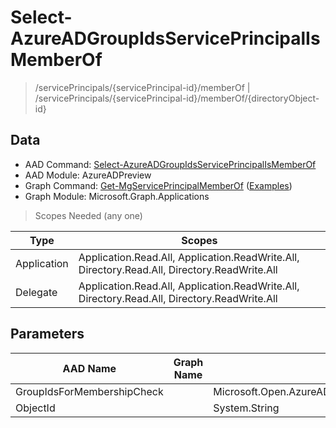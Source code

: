 # Select-AzureADGroupIdsServicePrincipalIsMemberOf

> /servicePrincipals/{servicePrincipal-id}/memberOf | /servicePrincipals/{servicePrincipal-id}/memberOf/{directoryObject-id}

## Data

+ AAD Command: [Select-AzureADGroupIdsServicePrincipalIsMemberOf](https://docs.microsoft.com/en-us/powershell/module/AzureAD/Select-AzureADGroupIdsServicePrincipalIsMemberOf?view=azureadps-2.0-preview)
+ AAD Module: AzureADPreview
+ Graph Command: [Get-MgServicePrincipalMemberOf](https://docs.microsoft.com/en-us/powershell/module/Microsoft.Graph.Applications/Get-MgServicePrincipalMemberOf) ([Examples](https://github.com/orgs/msgraph/discussions?discussions_q=Get-MgServicePrincipalMemberOf))
+ Graph Module: Microsoft.Graph.Applications

> Scopes Needed (any one)

|Type|Scopes|
|---|---|
|Application|Application.Read.All, Application.ReadWrite.All, Directory.Read.All, Directory.ReadWrite.All|
|Delegate|Application.Read.All, Application.ReadWrite.All, Directory.Read.All, Directory.ReadWrite.All|

## Parameters

|AAD Name|Graph Name|AAD Type|Graph Type|Infos|
|---|---|---|---|---|
|GroupIdsForMembershipCheck||Microsoft.Open.AzureAD.Model.GroupIdsForMembershipCheck|||
|ObjectId||System.String|||

